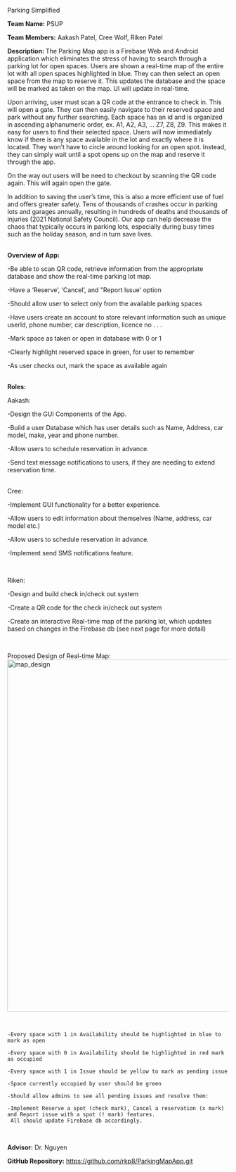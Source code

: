 Parking Simplified
<br>

<b>Team Name:</b> 
PSUP
<br>

<b>Team Members:</b>
Aakash Patel, Cree Wolf, Riken Patel
<br>

<b>Description: </b>
The Parking Map app is a Firebase Web and Android application which eliminates the stress of having to search through a parking lot for open spaces. Users are shown a real-time map of the entire lot with all open spaces highlighted in blue. They can then select an open space from the map to reserve it. This updates the database and the space will be marked as taken on the map. UI will update in real-time. 

Upon arriving, user must scan a QR code at the entrance to check in. This will open a gate. They can then easily navigate to their reserved space and park without any further searching. Each space has an id and is organized in ascending alphanumeric order, ex. A1, A2, A3, ... Z7, Z8, Z9. This makes it easy for users to find their selected space. Users will now immediately know if there is any space available in the lot and exactly where it is located. They won’t have to circle around looking for an open spot. Instead, they can simply wait until a spot opens up on the map and reserve it through the app. 

On the way out users will be need to checkout by scanning the QR code again. This will again open the gate.  

In addition to saving the user’s time, this is also a more efficient use of fuel and offers greater safety. Tens of thousands of crashes occur in parking lots and garages annually, resulting in hundreds of deaths and thousands of injuries (2021 National Safety Council). Our app can help decrease the chaos that typically occurs in parking lots, especially during busy times such as the holiday season, and in turn save lives.
<br>
<br>

<b>Overview of App:</b>

-Be able to scan QR code, retrieve information from the appropriate database and show the real-time parking lot map.

-Have a ‘Reserve’, ‘Cancel’, and "Report Issue' option  

-Should allow user to select only from the available parking spaces

-Have users create an account to store relevant information such as unique userId, phone number, car description, licence no . . .   

-Mark space as taken or open in database with 0 or 1 

-Clearly highlight reserved space in green, for user to remember

 -As user checks out, mark the space as available again
<br>
<br>

<b>Roles:</b>
<br>

Aakash:

 -Design the GUI Components of the App.
 
 -Build a user Database which has user details such as Name, Address, car model, make, year and phone number.
 
 -Allow users to schedule reservation in advance.
 
 -Send text message notifications to users, if they are needing to extend reservation time.

<br>
Cree:

 -Implement GUI functionality for a better experience.
  
 -Allow users to edit information about themselves (Name, address, car model etc.)
 
 -Allow users to schedule reservation in advance.
 
 -Implement send SMS notifications feature. 


<br>

Riken:

 -Design and build check in/check out system
 
 -Create a QR code for the check in/check out system
 
 -Create an interactive Real-time map of the parking lot, which updates based on changes in the Firebase db (see next page for more detail)

  <br>

  Proposed Design of Real-time Map:
  <img width="800" alt="map_design" src="https://user-images.githubusercontent.com/60204834/110062788-eb57b880-7d37-11eb-8250-a93c4602c338.png">

  <br>

    -Every space with 1 in Availability should be highlighted in blue to mark as open

    -Every space with 0 in Availability should be highlighted in red mark as occupied 

    -Every space with 1 in Issue should be yellow to mark as pending issue

    -Space currently occupied by user should be green

    -Should allow admins to see all pending issues and resolve them:

    -Implement Reserve a spot (check mark), Cancel a reservation (x mark) and Report issue with a spot (! mark) features. 
     All should update Firebase db accordingly.

<br>

<b>Advisor:</b> Dr. Nguyen
<br>

<b>GitHub Repository:</b> https://github.com/rkp8/ParkingMapApp.git
